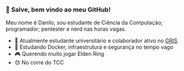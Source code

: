 ### :wave: Salve, bem vindo ao meu GitHub!

Meu nome é Danilo, sou estudante de Ciência da Computação; programador; pentester e nerd nas horas vagas. 

- :school: Atualmente estudante universitário e colaborador ativo no [GRIS](https://github.com/grisufrj)
- :book: Estudando Docker, infraestrutura e segurança no tempo vago
- :video_game: Querendo muito jogar Elden Ring
- :sweat: No corre do TCC
